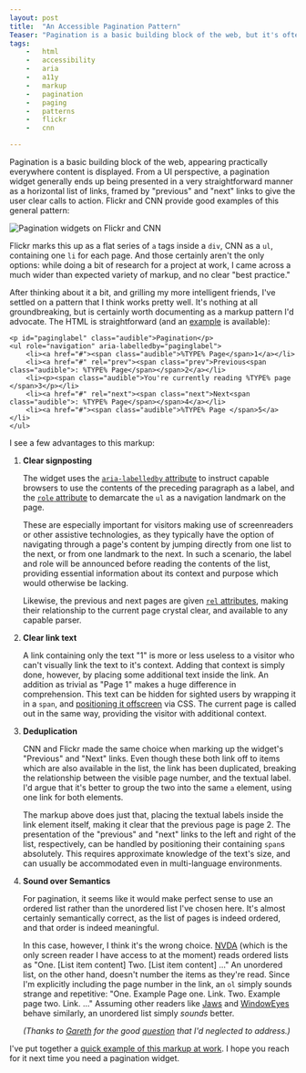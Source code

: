 ```yaml
---
layout: post
title:  "An Accessible Pagination Pattern"
Teaser: "Pagination is a basic building block of the web, but it's often implemented with markup that makes it less accessible than it ought to be.  Here, I've outlined my preferred solution to the problem."
tags:
    -   html
    -   accessibility
    -   aria
    -   a11y
    -   markup
    -   pagination
    -   paging
    -   patterns
    -   flickr
    -   cnn

---
```

Pagination is a basic building block of the web, appearing practically everywhere content is displayed.  From a UI perspective, a pagination widget generally ends up being presented in a very straightforward manner as a horizontal list of links, framed by "previous" and "next" links to give the user clear calls to action.  Flickr and CNN provide good examples of this general pattern:

![Pagination widgets on Flickr and CNN](/static_content/2010-02-pagination-pattern.png)

Flickr marks this up as a flat series of `a` tags inside a `div`, CNN as a `ul`, containing one `li` for each page.  And those certainly aren't the only options: while doing a bit of research for a project at work, I came across a much wider than expected variety of markup, and no clear "best practice."

After thinking about it a bit, and grilling my more intelligent friends, I've settled on a pattern that I think works pretty well.  It's nothing at all groundbreaking, but is certainly worth documenting as a markup pattern I'd advocate.  The HTML is straightforward (and an [example][] is available):

    <p id="paginglabel" class="audible">Pagination</p>
    <ul role="navigation" aria-labelledby="paginglabel">
        <li><a href="#"><span class="audible">%TYPE% Page</span>1</a></li>
        <li><a href="#" rel="prev"><span class="prev">Previous<span class="audible">: %TYPE% Page</span></span>2</a></li>
        <li><p><span class="audible">You're currently reading %TYPE% page </span>3</p></li>
        <li><a href="#" rel="next"><span class="next">Next<span class="audible">: %TYPE% Page</span></span>4</a></li>
        <li><a href="#"><span class="audible">%TYPE% Page </span>5</a></li>
    </ul>

I see a few advantages to this markup:

1.  **Clear signposting**
    
    The widget uses the [`aria-labelledby` attribute][labelledby] to instruct
    capable browsers to use the contents of the preceding paragraph as a
    label, and the [`role` attribute][role] to demarcate the `ul` as a
    navigation landmark on the page.
    
    These are especially important for visitors making use of screenreaders or 
    other assistive technologies, as they typically have the option of 
    navigating through a page's content by jumping directly from one list to 
    the next, or from one landmark to the next.  In such a scenario, the label 
    and role will be announced before reading the contents of the list, 
    providing essential information about its context and purpose which would 
    otherwise be lacking.
    
    Likewise, the previous and next pages are given [`rel` attributes][rel],
    making their relationship to the current page crystal clear, and available 
    to any capable parser.

2.  **Clear link text**
    
    A link containing only the text "1" is more or less useless to a visitor
    who can't visually link the text to it's context.  Adding that context is
    simply done, however, by placing some additional text inside the link.  An 
    addition as trivial as "Page 1" makes a huge difference in comprehension.
    This text can be hidden for sighted users by wrapping it in a `span`, and
    [positioning it offscreen][offscreen] via CSS.  The current page is called 
    out in the same way, providing the visitor with additional context.

3.  **Deduplication**
    
    CNN and Flickr made the same choice when marking up the widget's "Previous"
    and "Next" links.  Even though these both link off to items which are also
    available in the list, the link has been duplicated, breaking the
    relationship between the visible page number, and the textual label.  I'd
    argue that it's better to group the two into the same `a` element, using one
    link for both elements.
    
    The markup above does just that, placing the textual labels inside the link
    element itself, making it clear that the previous page is page 2.  The
    presentation of the "previous" and "next" links to the left and right of
    the list, respectively, can be handled by positioning their containing
    `span`s absolutely.  This requires approximate knowledge of the text's
    size, and can usually be accommodated even in multi-language environments.

4.  **Sound over Semantics**
    
    For pagination, it seems like it would make perfect sense to use an ordered
    list rather than the unordered list I've chosen here.  It's almost
    certainly semantically correct, as the list of pages is indeed ordered, and
    that order is indeed meaningful.
    
    In this case, however, I think it's the wrong choice.  [NVDA][] (which is
    the only screen reader I have access to at the moment) reads ordered lists
    as "One.  [List item content]  Two.  [List item content] ..."  An unordered
    list, on the other hand, doesn't number the items as they're read. Since I'm
    explicitly including the page number in the link, an `ol` simply sounds
    strange and repetitive: "One.  Example Page one. Link.  Two. Example page
    two. Link. ..."  Assuming other readers like [Jaws][] and [WindowEyes][]
    behave similarly, an unordered list simply _sounds_ better.
    
    _(Thanks to [Gareth][] for the good [question][] that I'd neglected to
    address.)_

I've put together a [quick example of this markup at work][example].  I hope you
reach for it next time you need a pagination widget.

[rel]: http://www.w3.org/TR/REC-html40/struct/links.html#h-12.1.2
[labelledby]:   http://www.w3.org/TR/2009/WD-wai-aria-20091215/states_and_properties#aria-labelledby
[role]: http://www.paciellogroup.com/blog/?p=106
[offscreen]: http://accessibilitytips.com/2008/03/05/avoiding-visibility-hidden/
[example]: /static_content/2010-02-pagination-pattern.html
[NVDA]: http://www.nvda-project.org/
[Jaws]: http://www.freedomscientific.com/products/fs/jaws-product-page.asp
[WindowEyes]: http://www.gwmicro.com/Window-Eyes/
[Gareth]: http://morethanseven.net/
[question]: http://twitter.com/garethr/status/9292593418
